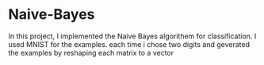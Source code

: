 # Naive-Bayes

In this project, I implemented the Naive Bayes algorithem for classification.
I used MNIST for the examples. each time i chose two digits and geverated the examples by reshaping each matrix to a vector
